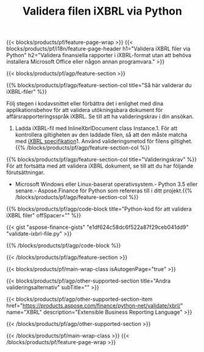 ﻿---
title: Validera filen iXBRL via Python
description: Exempelkod för iXBRL-filvalidering. Använd API exempelkod för att validera batch-iXBRL-filer i Python-baserade applikationer. 
url: /sv/python-net/validate/ixbrl/
family: finance
platformtag: python
feature: validate
informat: iXBRL
outformat: 
otherformats: 
---
{{< blocks/products/pf/feature-page-wrap >}}
{{< blocks/products/pf/i18n/feature-page-header h1="Validera iXBRL filer via Python" h2="Validera finansiella rapporter i iXBRL-format utan att behöva installera Microsoft Office eller någon annan programvara." >}}

{{< blocks/products/pf/agp/feature-section >}}

{{% blocks/products/pf/agp/feature-section-col title="Så här validerar du iXBRL-filer" %}}

Följ stegen i kodavsnittet eller förbättra det i enlighet med dina applikationsbehov för att validera utökningsbara dokument för affärsrapporteringsspråk iXBRL. Se till att ha valideringskrav i din ansökan.

1. Ladda iXBRL-fil med InlineXbrlDocument class Instance.1. För att kontrollera giltigheten av den laddade filen, så att den måste matcha med [iXBRL specifikation](http://www.xbrl.org/specification/inlinexbrl-part1/rec-2013-11-18/inlinexbrl-part1-rec-2013-11-18.html)1. Använd valideringsmetod för filens giltighet.
{{% /blocks/products/pf/agp/feature-section-col %}}

{{% blocks/products/pf/agp/feature-section-col title="Valideringskrav" %}}
För att fortsätta med att validera iXBRL dokument, se till att du har följande förutsättningar. 
- Microsoft Windows eller Linux-baserat operativsystem.- Python 3.5 eller senare.- Aspose.Finance för Python som refereras till i ditt projekt.{{% /blocks/products/pf/agp/feature-section-col %}}

{{% blocks/products/pf/agp/code-block title="Python-kod för att validera iXBRL filer" offSpacer="" %}}

{{< gist "aspose-finance-gists" "e1df624c58dc6f522a87f29ceb041dd9" "validate-ixbrl-file.py" >}}

{{% /blocks/products/pf/agp/code-block %}}

{{< /blocks/products/pf/agp/feature-section >}}

{{< blocks/products/pf/main-wrap-class isAutogenPage="true" >}}

{{< blocks/products/pf/agp/other-supported-section title="Andra valideringsalternativ" subTitle="" >}}

{{< blocks/products/pf/agp/other-supported-section-item href="https://products.aspose.com/finance/python-net/validate/xbrl/" name="XBRL" description="Extensible Business Reporting Language" >}}

{{< /blocks/products/pf/agp/other-supported-section >}}

{{< /blocks/products/pf/main-wrap-class >}}
{{< /blocks/products/pf/feature-page-wrap >}}